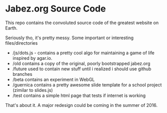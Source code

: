 # Jabez.org Source Code

This repo contains the convoluted source code of the greatest website on Earth.

Seriously tho, it's pretty messy. Some important or interesting files/directories
* /js/dots.js - contains a pretty cool algo for maintaining a game of life inspired by agar.io. 
* /old contains a copy of the original, poorly bootstrapped jabez.org
* /future used to contain new stuff until i realized i should use github branches
* /beta contains an experiment in WebGL
* /guernica contains a pretty awesome slide template for a school project (zimilar to slides.js)
* /test contains a simple html page that tests if internet is working

That's about it. A major redesign could be coming in the summer of 2016.
